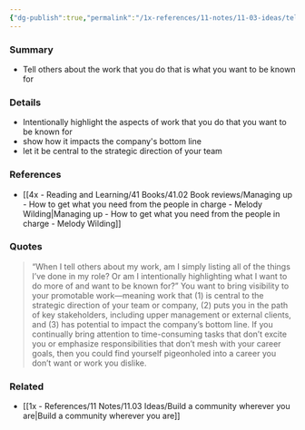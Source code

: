 ```yaml
---
{"dg-publish":true,"permalink":"/1x-references/11-notes/11-03-ideas/tell-others-about-the-work-that-you-do-that-is-what-you-want-to-be-known-for/","title":"Tell others about the work that you do that is what you want to be known for","created":"2025-09-21T17:36:56.169+03:00","updated":"2025-09-23T08:02:28.908+03:00"}
---
```



### Summary
- Tell others about the work that you do that is what you want to be known for
### Details
- Intentionally highlight the aspects of work that you do that you want to be known for
- show how it impacts the company's bottom line
- let it be central to the strategic direction of your team

### References
- [[4x - Reading and Learning/41 Books/41.02 Book reviews/Managing up - How to get what you need from the people in charge - Melody Wilding\|Managing up - How to get what you need from the people in charge - Melody Wilding]]

### Quotes
> “When I tell others about my work, am I simply listing all of the things I’ve done in my role? Or am I intentionally highlighting what I want to do more of and want to be known for?” You want to bring visibility to your promotable work—meaning work that (1) is central to the strategic direction of your team or company, (2) puts you in the path of key stakeholders, including upper management or external clients, and (3) has potential to impact the company’s bottom line. If you continually bring attention to time-consuming tasks that don’t excite you or emphasize responsibilities that don’t mesh with your career goals, then you could find yourself pigeonholed into a career you don’t want or work you dislike.


### Related
- [[1x - References/11 Notes/11.03 Ideas/Build a community wherever you are\|Build a community wherever you are]]
